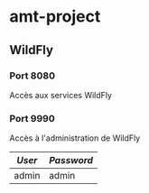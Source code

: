 # amt-project

## WildFly

### Port 8080
Accès aux services WildFly

### Port 9990
Accès à l'administration de WildFly

| *User* |  *Password* |
|---     |---          |
| admin  | admin       |
